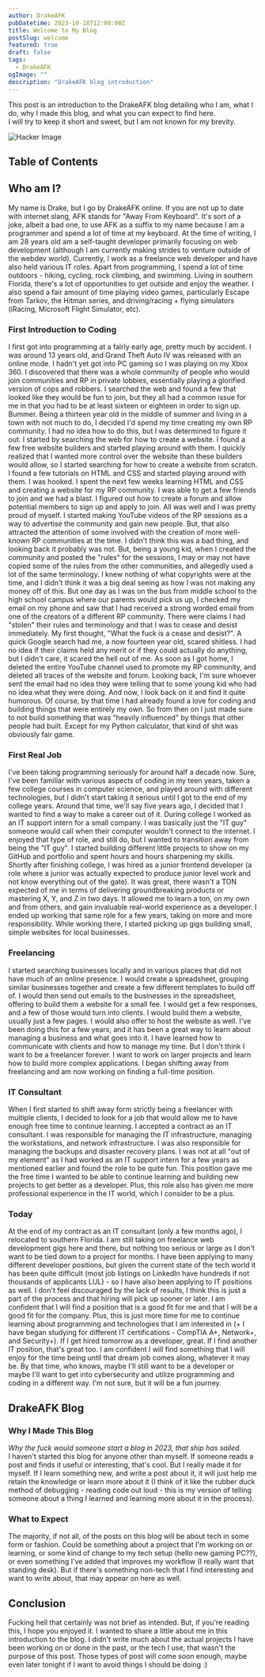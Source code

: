 ```yaml
---
author: DrakeAFK
pubDatetime: 2023-10-18T12:00:00Z
title: Welcome to My Blog
postSlug: welcome
featured: true
draft: false
tags:
  - DrakeAFK
ogImage: ""
description: "DrakeAFK blog introduction"
---
```


This post is an introduction to the DrakeAFK blog detailing who I am, what I do, why I made this blog, and what you can expect to find here.  
I will try to keep it short and sweet, but I am not known for my brevity.

![Hacker Image](@assets/images/hackerIMAGE.png)

## Table of Contents

## Who am I?

My name is Drake, but I go by DrakeAFK online. If you are not up to date with internet slang, AFK stands for "Away From Keyboard". It's sort of a joke, albeit a bad one, to use AFK as a suffix to my name because I am a programmer and spend a lot of time at my keyboard. At the time of writing, I am 28 years old am a self-taught developer primarily focusing on web development (although I am currently making strides to venture outside of the webdev world). Currently, I work as a freelance web developer and have also held various IT roles. Apart from programming, I spend a lot of time outdoors - hiking, cycling, rock climbing, and swimming. Living in southern Florida, there's a lot of opportunities to get outside and enjoy the weather. I also spend a fair amount of time playing video games, particularly Escape from Tarkov, the Hitman series, and driving/racing + flying simulators (iRacing, Microsoft Flight Simulator, etc).

### First Introduction to Coding

I first got into programming at a fairly early age, pretty much by accident. I was around 13 years old, and Grand Theft Auto IV was released with an online mode. I hadn't yet got into PC gaming so I was playing on my Xbox 360. I discovered that there was a whole community of people who would join communities and RP in private lobbies, essentially playing a glorified version of cops and robbers. I searched the web and found a few that looked like they would be fun to join, but they all had a common issue for me in that you had to be at least sixteen or eighteen in order to sign up. Bummer. Being a thirteen year old in the middle of summer and living in a town with not much to do, I decided I'd spend my time creating my own RP community. I had no idea how to do this, but I was determined to figure it out. I started by searching the web for how to create a website. I found a few free website builders and started playing around with them. I quickly realized that I wanted more control over the website than these builders would allow, so I started searching for how to create a website from scratch. I found a few tutorials on HTML and CSS and started playing around with them. I was hooked. I spent the next few weeks learning HTML and CSS and creating a website for my RP community. I was able to get a few friends to join and we had a blast. I figured out how to create a forum and allow potential members to sign up and apply to join. All was well and I was pretty proud of myself. I started making YouTube videos of the RP sessions as a way to advertise the community and gain new people. But, that also attracted the attention of some involved with the creation of more well-known RP communities at the time. I didn't think this was a bad thing, and looking back it probably was not. But, being a young kid, when I created the community and posted the "rules" for the sessions, I may or may not have copied some of the rules from the other communities, and allegedly used a lot of the same terminology. I knew nothing of what copyrights were at the time, and I didn't think it was a big deal seeing as how I was not making any money off of this. But one day as I was on the bus from middle school to the high school campus where our parents would pick us up, I checked my email on my phone and saw that I had received a strong worded email from one of the creators of a different RP community. There were claims I had "stolen" their rules and terminology and that I was to cease and desist immediately. My first thought, "What the fuck is a cease and desist?". A quick Google search had me, a now fourteen year old, scared shitless. I had no idea if their claims held any merit or if they could actually do anything, but I didn't care, it scared the hell out of me. As soon as I got home, I deleted the entire YouTube channel used to promote my RP community, and deleted all traces of the website and forum. Looking back, I'm sure whoever sent the email had no idea they were telling that to some young kid who had no idea what they were doing. And now, I look back on it and find it quite humorous. Of course, by that time I had already found a love for coding and building things that were entirely my own. So from then on I just made sure to not build something that was "heavily influenced" by things that other people had built. Except for my Python calculator, that kind of shit was obviously fair game.

### First Real Job

I've been taking programming seriously for around half a decade now. Sure, I've been familiar with various aspects of coding in my teen years, taken a few college courses in computer science, and played around with different technologies, but I didn't start taking it serious until I got to the end of my college years. Around that time, we'll say five years ago, I decided that I wanted to find a way to make a career out of it. During college I worked as an IT support intern for a small company. I was basically just the "IT guy" someone would call when their computer wouldn't connect to the internet. I enjoyed that type of role, and still do, but I wanted to transition away from being the "IT guy". I started building different little projects to show on my GitHub and portfolio and spent hours and hours sharpening my skills. Shortly after finishing college, I was hired as a junior frontend developer (a role where a junior was actually expected to produce junior level work and not know everything out of the gate). It was  great, there wasn't a TON expected of me in terms of delivering groundbreaking products or mastering X, Y, and Z in two days. It allowed me to learn a ton, on my own and from others, and gain invaluable real-world experience as a developer. I ended up working that same role for a few years, taking on more and more responsibility. While working there, I started picking up gigs building small, simple websites for local businesses.

### Freelancing

I started searching businesses locally and in various places that did not have much of an online presence. I would create a spreadsheet, grouping similar businesses together and create a few different templates to build off of. I would then send out emails to the businesses in the spreadsheet, offering to build them a website for a small fee. I would get a few responses, and a few of those would turn into clients. I would build them a website, usually just a few pages. I would also offer to host the website as well. I've been doing this for a few years, and it has been a great way to learn about managing a business and what goes into it. I have learned how to communicate with clients and how to manage my time. But I don't think I want to be a freelancer forever. I want to work on larger projects and learn how to build more complex applications. I began shifting away from freelancing and am now working on finding a full-time position.

### IT Consultant

When I first started to shift away form strictly being a freelancer with multiple clients, I decided to look for a job that would allow me to have enough free time to continue learning. I accepted a contract as an IT consultant. I was responsible for managing the IT infrastructure, managing the workstations, and network infrastructure. I was also responsible for managing the backups and disaster recovery plans. I was not at all "out of my element" as I had worked as an IT support intern for a few years as mentioned earlier and found the role to be quite fun. This position gave me the free time I wanted to be able to continue learning and building new projects to get better as a developer. Plus, this role also has given me more professional experience in the IT world, which I consider to be a plus.

### Today

At the end of my contract as an IT consultant (only a few months ago), I relocated to southern Florida. I am still taking on freelance web development gigs here and there, but nothing too serious or large as I don't want to be tied down to a project for months. I have been applying to many different developer positions, but given the current state of the tech world it has been quite difficult (most job listings on LinkedIn have hundreds if not thousands of applicants LUL) - so I have also been applying to IT positions as well. I don't feel discouraged by the lack of results, I think this is just a part of the process and that hiring will pick up sooner or later. I am confident that I will find a position that is a good fit for me and that I will be a good fit for the company. Plus, this is just more time for me to continue learning about programming and technologies that I am interested in (+ I have began studying for different IT certifications - CompTIA A+, Network+, and Security+). If I get hired tomorrow as a developer, great. If I find another IT position, that's great too. I am confident I will find something that I will enjoy for the time being until that dream job comes along, whatever it may be. By that time, who knows, maybe I'll still want to be a developer or maybe I'll want to get into cybersecurity and utilize programming and coding in a different way. I'm not sure, but it will be a fun journey.

## DrakeAFK Blog

### Why I Made This Blog

*Why the fuck would someone start a blog in 2023, that ship has sailed.*  
I haven't started this blog for anyone other than myself. If someone reads a post and finds it useful or interesting, that's cool. But I really made it for myself. If I learn something new, and write a post about it, it will just help me retain the knowledge or learn more about it (I think of it like the rubber duck method of debugging - reading code out loud - this is my version of telling someone about a thing I learned and learning more about it in the process).

### What to Expect

The majority, if not all, of the posts on this blog will be about tech in some form or fashion. Could be something about a project that I'm working on or learning, or some kind of change to my tech setup (hello new gaming PC??), or even something I've added that improves my workflow (I really want that standing desk). But if there's something non-tech that I find interesting and want to write about, that may appear on here as well. 

## Conclusion

Fucking hell that certainly was not brief as intended. But, if you're reading this, I hope you enjoyed it. I wanted to share a little about me in this introduction to the blog. I didn't write much about the actual projects I have been working on or done in the past, or the tech I use, that wasn't the purpose of this post. Those types of post will come soon enough, maybe even later tonight if I want to avoid things I should be doing :)
